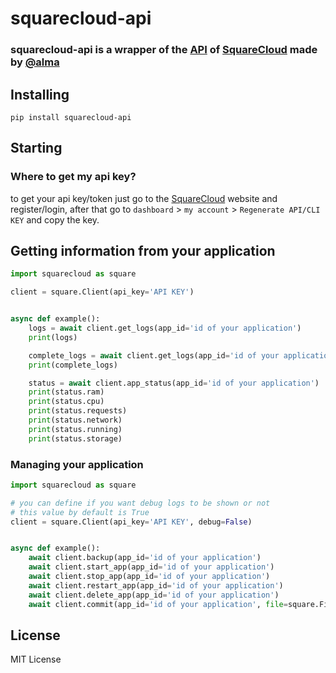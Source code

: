 [SquareCloud]: https://squarecloud.app
[API]: https://docs.squarecloud.app/api/introducao
[@alma]: https://github.com/Robert-Nogueira


# squarecloud-api
### squarecloud-api is a wrapper of the [API] of [SquareCloud] made by [@alma]
## Installing
````
pip install squarecloud-api
````

## Starting
### Where to get my api key?
to get your api key/token just go to the [SquareCloud] website and register/login, after that go to `dashboard` > `my account` > `Regenerate API/CLI KEY` and copy the key.

## Getting information from your application

````python
import squarecloud as square

client = square.Client(api_key='API KEY')


async def example():
    logs = await client.get_logs(app_id='id of your application')
    print(logs)

    complete_logs = await client.get_logs(app_id='id of your application')
    print(complete_logs)

    status = await client.app_status(app_id='id of your application')
    print(status.ram)
    print(status.cpu)
    print(status.requests)
    print(status.network)
    print(status.running)
    print(status.storage)

````
### Managing your application

````python
import squarecloud as square

# you can define if you want debug logs to be shown or not
# this value by default is True
client = square.Client(api_key='API KEY', debug=False)


async def example():
    await client.backup(app_id='id of your application')
    await client.start_app(app_id='id of your application')
    await client.stop_app(app_id='id of your application')
    await client.restart_app(app_id='id of your application')
    await client.delete_app(app_id='id of your application')
    await client.commit(app_id='id of your application', file=square.File('path/to/your/file'))
````

## License
MIT License
